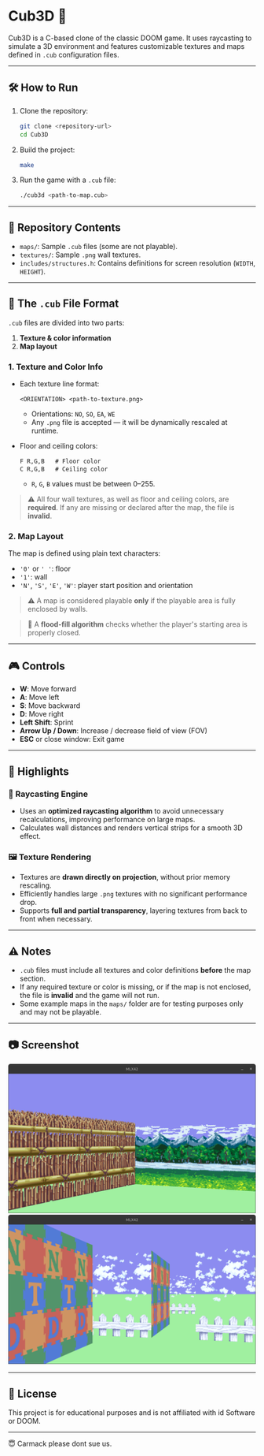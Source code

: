 # Cub3D 🧊

Cub3D is a C-based clone of the classic DOOM game. It uses raycasting to simulate a 3D environment and features customizable textures and maps defined in `.cub` configuration files.

---

## 🛠️ How to Run

1. Clone the repository:
   ```bash
   git clone <repository-url>
   cd Cub3D
   ```

2. Build the project:
   ```bash
   make
   ```

3. Run the game with a `.cub` file:
   ```bash
   ./cub3d <path-to-map.cub>
   ```

---

## 📁 Repository Contents

- `maps/`: Sample `.cub` files (some are not playable).
- `textures/`: Sample `.png` wall textures.
- `includes/structures.h`: Contains definitions for screen resolution (`WIDTH`, `HEIGHT`).

---

## 🧩 The `.cub` File Format

`.cub` files are divided into two parts:
1. **Texture & color information**
2. **Map layout**

### 1. Texture and Color Info

- Each texture line format:
  ```
  <ORIENTATION> <path-to-texture.png>
  ```
  - Orientations: `NO`, `SO`, `EA`, `WE`
  - Any `.png` file is accepted — it will be dynamically rescaled at runtime.

- Floor and ceiling colors:
  ```
  F R,G,B   # Floor color
  C R,G,B   # Ceiling color
  ```
  - `R`, `G`, `B` values must be between 0–255.

> ⚠️ All four wall textures, as well as floor and ceiling colors, are **required**. If any are missing or declared after the map, the file is **invalid**.

### 2. Map Layout

The map is defined using plain text characters:
- `'0'` or `' '`: floor
- `'1'`: wall
- `'N'`, `'S'`, `'E'`, `'W'`: player start position and orientation

> ⚠️ A map is considered playable **only** if the playable area is fully enclosed by walls.

> 🌊 A **flood-fill algorithm** checks whether the player's starting area is properly closed.

---

## 🎮 Controls

- **W**: Move forward  
- **A**: Move left  
- **S**: Move backward  
- **D**: Move right  
- **Left Shift**: Sprint  
- **Arrow Up / Down**: Increase / decrease field of view (FOV)  
- **ESC** or close window: Exit game

---

## 🚀 Highlights

### 🔦 Raycasting Engine

- Uses an **optimized raycasting algorithm** to avoid unnecessary recalculations, improving performance on large maps.
- Calculates wall distances and renders vertical strips for a smooth 3D effect.

### 🖼️ Texture Rendering

- Textures are **drawn directly on projection**, without prior memory rescaling.
- Efficiently handles large `.png` textures with no significant performance drop.
- Supports **full and partial transparency**, layering textures from back to front when necessary.

---

## ⚠️ Notes

- `.cub` files must include all textures and color definitions **before** the map section.
- If any required texture or color is missing, or if the map is not enclosed, the file is **invalid** and the game will not run.
- Some example maps in the `maps/` folder are for testing purposes only and may not be playable.

---

## 📷 Screenshot

![](https://github.com/GoroXabi/Cub3D/blob/main/screenshots/Screenshot1.png?raw=true)
![](https://github.com/GoroXabi/Cub3D/blob/main/screenshots/Screenshot2.png?raw=true)

---

## 📄 License

This project is for educational purposes and is not affiliated with id Software or DOOM.

---

😇 Carmack please dont sue us.
